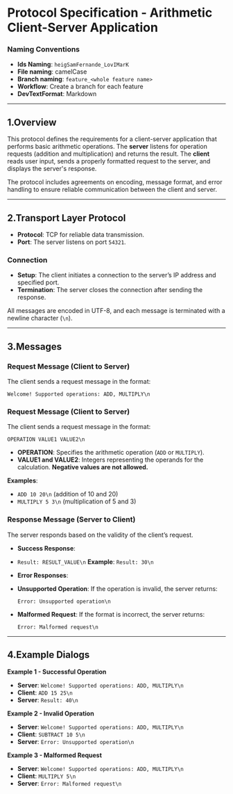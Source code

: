 # Protocol Specification - Arithmetic Client-Server Application

### Naming Conventions
- **Ids Naming**: `heigSamFernande_LovIMarK`
- **File naming**: camelCase
- **Branch naming**: `feature_<whole feature name>`
- **Workflow**: Create a branch for each feature
- **DevTextFormat**: Markdown

---

## 1.Overview
This protocol defines the requirements for a client-server application that performs basic arithmetic operations. The **server** listens for operation requests (addition and multiplication) and returns the result. The **client** reads user input, sends a properly formatted request to the server, and displays the server's response.

The protocol includes agreements on encoding, message format, and error handling to ensure reliable communication between the client and server.

---

## 2.Transport Layer Protocol
- **Protocol**: TCP for reliable data transmission.
- **Port**: The server listens on port `54321`.

### Connection
- **Setup**: The client initiates a connection to the server’s IP address and specified port.
- **Termination**: The server closes the connection after sending the response.

All messages are encoded in UTF-8, and each message is terminated with a newline character (`\n`).

---

## 3.Messages

### Request Message (Client to Server)
The client sends a request message in the format:
  ```
  Welcome! Supported operations: ADD, MULTIPLY\n
  ```
### Request Message (Client to Server)
The client sends a request message in the format:
  ```
  OPERATION VALUE1 VALUE2\n
  ```

- **OPERATION**: Specifies the arithmetic operation (`ADD` or `MULTIPLY`).
- **VALUE1 and VALUE2**: Integers representing the operands for the calculation. **Negative values are not allowed.**

**Examples**:
- `ADD 10 20\n` (addition of 10 and 20)
- `MULTIPLY 5 3\n` (multiplication of 5 and 3)

### Response Message (Server to Client)
The server responds based on the validity of the client’s request.

- **Success Response**:
- `Result: RESULT_VALUE\n`
  **Example**: `Result: 30\n`

- **Error Responses**:
- **Unsupported Operation**: If the operation is invalid, the server returns:
  ```
  Error: Unsupported operation\n
  ```
- **Malformed Request**: If the format is incorrect, the server returns:
  ```
  Error: Malformed request\n
  ```

---

## 4.Example Dialogs

**Example 1 - Successful Operation**
- **Server**: `Welcome! Supported operations: ADD, MULTIPLY\n`
- **Client**: `ADD 15 25\n`
- **Server**: `Result: 40\n`

**Example 2 - Invalid Operation**
- **Server**: `Welcome! Supported operations: ADD, MULTIPLY\n`
- **Client**: `SUBTRACT 10 5\n`
- **Server**: `Error: Unsupported operation\n`

**Example 3 - Malformed Request**
- **Server**: `Welcome! Supported operations: ADD, MULTIPLY\n`
- **Client**: `MULTIPLY 5\n`
- **Server**: `Error: Malformed request\n`



